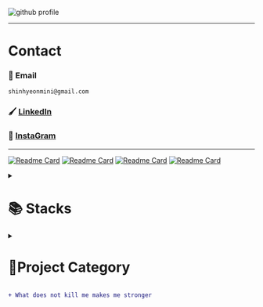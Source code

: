 ![github profile](https://user-images.githubusercontent.com/77220824/190882822-91ab89a3-400c-4a53-81e8-84573c2c9169.png)

---

# Contact

### 📧 Email 
   ``` text
   shinhyeonmini@gmail.com 
   ```
### 🖌️ [LinkedIn](https://www.linkedin.com/in/shinmini)
### 📮 [InstaGram](https://www.instagram.com/shin__mini)
<!-- ### 📃 [Resume](https://docs.google.com/document/d/1G0RCOXg1JHimk4klJ4GsxbxgjNcggG3Y/edit)
 -->
---

   [![Readme Card](https://github-readme-stats.vercel.app/api/pin/?username=ShinMini&show_icons=true&theme=radical&repo=DEV-CONFIG-FOR-WINDOW)](https://github.com/ShinMini/DEV-CONFIG-FOR-WINDOW.git)
   [![Readme Card](https://github-readme-stats.vercel.app/api/pin/?username=ShinMini&show_icons=true&theme=radical&repo=Chart-React)](https://github.com/ShinMini/Chart-React)
   [![Readme Card](https://github-readme-stats.vercel.app/api/pin/?username=ShinMini&show_icons=true&theme=radical&repo=ML-Health-Care-App)](https://github.com/ShinMini/ML-Health-Care-App)
   [![Readme Card](https://github-readme-stats.vercel.app/api/pin/?username=ShinMini&show_icons=true&theme=radical&repo=Rise-And-Ride)](https://github.com/ShinMini/Rise-And-Ride)
   
<details>
   <summary><h1> 📚 Stacks</h1></summary>
<div align=flex-start> 
   <div align=center> 
  <img src="https://img.shields.io/badge/java-007396?style=for-the-badge&logo=java&logoColor=white"> 
  <img src="https://img.shields.io/badge/c++-00599C?style=for-the-badge&logo=c%2B%2B&logoColor=white">
  <img src="https://img.shields.io/badge/python-3776AB?style=for-the-badge&logo=python&logoColor=white"> 
  </div>
      <div align=center> 
   <img src="https://img.shields.io/badge/react-%2320232a.svg?style=for-the-badge&logo=react&logoColor=%2361DAFB">
   <img src="https://img.shields.io/badge/react_native-%2320232a.svg?style=for-the-badge&logo=react&logoColor=%2361DAFB" >
   <img src="https://img.shields.io/badge/expo-1C1E24?style=for-the-badge&logo=expo&logoColor=#D04A37" >
   <img src="https://img.shields.io/badge/-GraphQL-E10098?style=for-the-badge&logo=graphql&logoColor=white" >
   <img src="https://img.shields.io/badge/typescript-%23007ACC.svg?style=for-the-badge&logo=typescript&logoColor=white" >
   <img src="https://img.shields.io/badge/python-%23007ACC.svg?style=for-the-badge&logo=python&logoColor=white" >
   <img src="https://img.shields.io/badge/openai-%2320232a.svg?style=for-the-badge&logo=openai&logoColor=%2361DAFB">
   <img src="https://img.shields.io/badge/tensorflow-%2320232a.svg?style=for-the-badge&logo=tensorflow&logoColor=%A361DA">
   <img src="https://img.shields.io/badge/node.js-339933?style=for-the-badge&logo=Node.js&logoColor=white">
</div>
  <div align=center> 
  
  <img src="https://img.shields.io/badge/oracle-F80000?style=for-the-badge&logo=oracle&logoColor=white"> 
  <img src="https://img.shields.io/badge/mysql-4479A1?style=for-the-badge&logo=mysql&logoColor=white"> 
  <img src="https://img.shields.io/badge/postgre-003575?style=for-the-badge&logo=postgre&logoColor=white"> 
  <img src="https://img.shields.io/badge/mongoDB-47A248?style=for-the-badge&logo=MongoDB&logoColor=white">
  <img src="https://img.shields.io/badge/firebase-FFCA28?style=for-the-badge&logo=firebase&logoColor=white">
 </div>
     <div align=center> 

  <img src="https://img.shields.io/badge/spring-6DB33F?style=for-the-badge&logo=spring&logoColor=white"> 
  <img src="https://img.shields.io/badge/express-000000?style=for-the-badge&logo=express&logoColor=white">
  <img src="https://img.shields.io/badge/django-092E20?style=for-the-badge&logo=django&logoColor=white">
  <img src="https://img.shields.io/badge/flask-000000?style=for-the-badge&logo=flask&logoColor=white">
  
  <img src="https://img.shields.io/badge/tailwindcss-5972E3?style=for-the-badge&logo=tailwindcss&logoColor=white">
 </div>
     <div align=center> 

  <img src="https://img.shields.io/badge/linux-FCC624?style=for-the-badge&logo=linux&logoColor=black"> 
  <img src="https://img.shields.io/badge/amazonaws-232F3E?style=for-the-badge&logo=amazonaws&logoColor=white"> 
  <img src="https://img.shields.io/badge/apache tomcat-F8DC75?style=for-the-badge&logo=apachetomcat&logoColor=white">
 </div>
    <div align=center> 
  
  <img src="https://img.shields.io/badge/github-181717?style=for-the-badge&logo=github&logoColor=white">
  <img src="https://img.shields.io/badge/git-F05032?style=for-the-badge&logo=git&logoColor=white">
  <img src="https://img.shields.io/badge/fontawesome-339AF0?style=for-the-badge&logo=fontawesome&logoColor=white">
</div>
</div>
</details>

<details>
   <summary><h1>🚀Project Category</h1></summary>

   <img style="width: 100%;" src="https://github-profile-summary-cards.vercel.app/api/cards/profile-details?username=ShinMini&theme=vue">

   <details>
     <summary><h3>🖱️ React Native</h3></summary>
<ul>
     <a href="https://github.com/ShinMini/RN-Do-It">Do-it-clone</a>
<a href="https://github.com/ShinMini/RNN-TS-Template">RNN-TS-Template</a>
<a href="RN-Reanimation2-Template">RN-Reanimated-Template</a>

</details>

<details>   
<summary><h3>🌐React</h3></summary>
<a href="https://github.com/ShinMini/Chart-React">Chart-React</a>
<a href="https://github.com/ShinMini/tailwind-react">Tailwind-React-with-jest</a>

</details>

<details>
<summary><h3>🤖Python</h3></summary>

<img src="https://img.shields.io/badge/mysql-#4479A1?style=for-the-badge&logo=git&logoColor=white">
<a href="https://github.com/ShinMini/SPA-Securities-Price-Analysis">SP500-주가-분석-분석-모델-"S&P 500 Chart Analysis"</a>


<img src="https://img.shields.io/badge/flask-000000?style=for-the-badge&logo=flask&logoColor=white">
<a href="https://github.com/ShinMini/Club-Management">Club-Management-App</a>

</details>

<details>
<summary><h3>☕️ JAVA</h3></summary>

<img src="https://img.shields.io/badge/spring-6DB33F?style=for-the-badge&logo=spring&logoColor=white"> 

<a href="https://github.com/ShinMini/xehub">Login-Component</a>
<a href="https://github.com/ShinMini/Cafe-Manager">Cafe-Manager</a>
<a href="https://github.com/ShinMini/pokemon-book">Pokemon-Book</a>
<a href="https://github.com/ShinMini/Dept-Management">Dept-Management-App</a>

</details>

<details>
<summary><h3>🅲 C/C++</h3></summary>

<img src="https://img.shields.io/badge/c++-00599C?style=for-the-badge&logo=c%2B%2B&logoColor=white">

<a href="https://github.com/ShinMini/cpp_library_calculator">Library-Management-App</a>
<a href="https://github.com/ShinMini/Algorithm">Algorithm</a>
</details>

<details>
<summary><h3>🖋️ Digging Collection</h3></summary>

<a href="https://github.com/ShinMini/JAVA-SAB-JIL">JAVA</a>
<a href="https://github.com/ShinMini/Java-Spring-SAB-JIL">JAVA-Spring</a>
<a href="https://github.com/ShinMini/Spring-Web-SAB-JIL">Spring-Web</a>
<a href="https://github.com/ShinMini/Kotlin-Android">Kotlin-Android</a>
<a href="https://github.com/ShinMini/JS-SAB-JIL">JavaScript</a>
<a href="https://github.com/ShinMini/React-Router-SAB-JIL">React-Router</a>
<a href="https://github.com/ShinMini/Express-SAB-JIL">JS-Express</a>
<a href="https://github.com/ShinMini/webpack-SAB-JIL">WebPack</a>
<a href="https://github.com/ShinMini/firebase-SAB-JIL">FireBase</a>
</details>
</details>
   
</details>

```diff
+ What does not kill me makes me stronger
```
